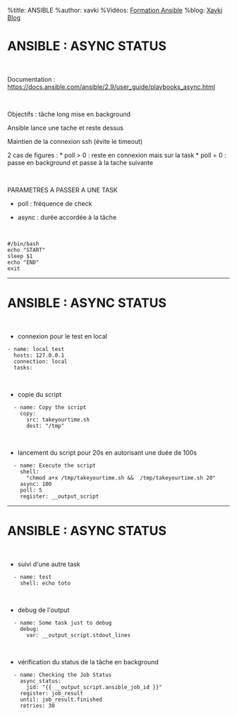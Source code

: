 %title: ANSIBLE
%author: xavki
%Vidéos: [Formation Ansible](https://www.youtube.com/playlist?list=PLn6POgpklwWoCpLKOSw3mXCqbRocnhrh-)
%blog: [Xavki Blog](https://xavki.blog)


# ANSIBLE : ASYNC STATUS


<br>

Documentation : https://docs.ansible.com/ansible/2.9/user_guide/playbooks_async.html

<br>

Objectifs : tâche long mise en background

Ansible lance une tache et reste dessus 

Maintien de la connexion ssh (évite le timeout)

2 cas de figures :
	* poll > 0 : reste en connexion mais sur la task
	* poll = 0 : passe en background et passe à la tache suivante

<br>

PARAMETRES A PASSER A UNE TASK

* poll : fréquence de check

* async : durée accordée à la tâche

<br>

```
#/bin/bash
echo "START"
sleep $1
echo "END"
exit
```

-----------------------------------------------------------------

# ANSIBLE : ASYNC STATUS

<br>

* connexion pour le test en local

```
- name: local test
  hosts: 127.0.0.1
  connection: local
  tasks:
```

<br>

* copie du script

```
  - name: Copy the script 
    copy: 
      src: takeyourtime.sh
      dest: "/tmp"
```

<br>

* lancement du script pour 20s en autorisant une duée de 100s
   
```
  - name: Execute the script
    shell:
      "chmod a+x /tmp/takeyourtime.sh &&  /tmp/takeyourtime.sh 20"  
    async: 100
    poll: 5
    register: __output_script
```

-----------------------------------------------------------------

# ANSIBLE : ASYNC STATUS

<br>

* suivi d'une autre task

```
  - name: test
    shell: echo toto
```

<br>

* debug de l'output

```
  - name: Some task just to debug
    debug: 
      var: __output_script.stdout_lines
```

<br>

* vérification du status de la tâche en background

```
  - name: Checking the Job Status
    async_status:
      jid: "{{ __output_script.ansible_job_id }}"
    register: job_result
    until: job_result.finished
    retries: 30
```
